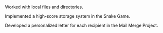 Worked with local files and directories.

Implemented a high-score storage system in the Snake Game.

Developed a personalized letter for each recipient in the Mail Merge Project.
